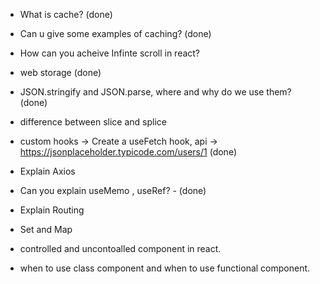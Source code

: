 - What is cache? (done)
- Can u give some examples of caching? (done)
- How can you acheive Infinte scroll in react?
- web storage (done)
- JSON.stringify and JSON.parse, where and why do we use them? (done)
- difference between slice and splice
- custom hooks → Create a useFetch hook, api → https://jsonplaceholder.typicode.com/users/1 (done)
- Explain Axios
- Can you explain useMemo , useRef? - (done)
- Explain Routing
- Set and Map

- controlled and uncontoalled component in react.

- when to use class component and when to use functional component.
